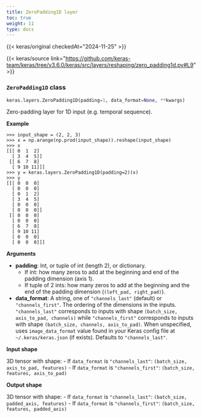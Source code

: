 ```yaml
---
title: ZeroPadding1D layer
toc: true
weight: 11
type: docs
---
```


{{< keras/original checkedAt="2024-11-25" >}}

{{< keras/source link="https://github.com/keras-team/keras/tree/v3.6.0/keras/src/layers/reshaping/zero_padding1d.py#L9" >}}

### `ZeroPadding1D` class

```python
keras.layers.ZeroPadding1D(padding=1, data_format=None, **kwargs)
```

Zero-padding layer for 1D input (e.g. temporal sequence).

**Example**

```console
>>> input_shape = (2, 2, 3)
>>> x = np.arange(np.prod(input_shape)).reshape(input_shape)
>>> x
[[[ 0  1  2]
  [ 3  4  5]]
 [[ 6  7  8]
  [ 9 10 11]]]
>>> y = keras.layers.ZeroPadding1D(padding=2)(x)
>>> y
[[[ 0  0  0]
  [ 0  0  0]
  [ 0  1  2]
  [ 3  4  5]
  [ 0  0  0]
  [ 0  0  0]]
 [[ 0  0  0]
  [ 0  0  0]
  [ 6  7  8]
  [ 9 10 11]
  [ 0  0  0]
  [ 0  0  0]]]
```

**Arguments**

- **padding**: Int, or tuple of int (length 2), or dictionary.
  - If int: how many zeros to add at the beginning and end of the padding dimension (axis 1).
  - If tuple of 2 ints: how many zeros to add at the beginning and the end of the padding dimension (`(left_pad, right_pad)`).
- **data_format**: A string, one of `"channels_last"` (default) or `"channels_first"`. The ordering of the dimensions in the inputs. `"channels_last"` corresponds to inputs with shape `(batch_size, axis_to_pad, channels)` while `"channels_first"` corresponds to inputs with shape `(batch_size, channels, axis_to_pad)`. When unspecified, uses `image_data_format` value found in your Keras config file at `~/.keras/keras.json` (if exists). Defaults to `"channels_last"`.

**Input shape**

3D tensor with shape: - If `data_format` is `"channels_last"`: `(batch_size, axis_to_pad, features)` - If `data_format` is `"channels_first"`: `(batch_size, features, axis_to_pad)`

**Output shape**

3D tensor with shape: - If `data_format` is `"channels_last"`: `(batch_size, padded_axis, features)` - If `data_format` is `"channels_first"`: `(batch_size, features, padded_axis)`

